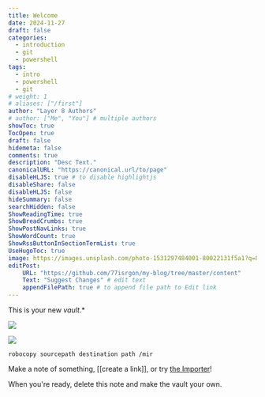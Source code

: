 ```yaml
---
title: Welcome
date: 2024-11-27
draft: false
categories: 
  - introduction
  - git
  - powershell
tags: 
  - intro
  - powershell
  - git
# weight: 1
# aliases: ["/first"]
author: "Layer 8 Authors"
# author: ["Me", "You"] # multiple authors
showToc: true
TocOpen: true
draft: false
hidemeta: false
comments: true  
description: "Desc Text."
canonicalURL: "https://canonical.url/to/page"
disableHLJS: true # to disable highlightjs
disableShare: false
disableHLJS: false
hideSummary: false
searchHidden: false
ShowReadingTime: true
ShowBreadCrumbs: true
ShowPostNavLinks: true
ShowWordCount: true
ShowRssButtonInSectionTermList: true
UseHugoToc: true
image: https://images.unsplash.com/photo-1531297484001-80022131f5a1?q=80&w=2920&auto=format&fit=crop&ixlib=rb-4.0.3&ixid=M3wxMjA3fDB8MHxwaG90by1wYWdlfHx8fGVufDB8fHx8fA%3D%3D # image path/url
editPost:
    URL: "https://github.com/77isrgon/my-blog/tree/master/content"
    Text: "Suggest Changes" # edit text
    appendFilePath: true # to append file path to Edit link
---
```


This is your new *vault*.*

![](/images/Pasted_image_20241127185132.png)

![](/images/Pasted_image_20241127190728.png)

```markup
robocopy sourcepath destination path /mir
```
Make a note of something, [[create a link]], or try [the Importer](https://help.obsidian.md/Plugins/Importer)!

When you're ready, delete this note and make the vault your own.